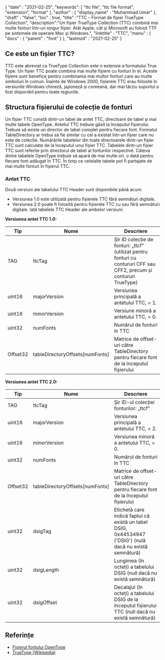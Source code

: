 {
  "date" : "2021-02-25",
  "keywords": [ "ttc file", "ttc file format", "extension", "format" ],
  "author" : {
    "display_name" : "Muhammad Umar"
},
  "draft" : "false",
  "toc" : true,
  "title" :"TTC – Format de fișier TrueType Collection",
  "description":"Un fișier TrueType Collection (TTC) combină mai multe fonturi într-un singur fișier. Atât Apple, cât și Microsoft au folosit TTF pe sistemele de operare Mac și Windows.",
  "linktitle" : "TTC",
  "menu" : {
    "docs" : {
      "parent" : "font"
}
},
  "lastmod" : "2021-02-25"
}

## Ce este un fișier TTC?
TTC este abreviat ca TrueType Collection este o extensie a formatului True Type. Un fișier TTC poate combina mai multe fișiere cu fonturi în el. Aceste fișiere sunt benefice pentru combinarea mai multor fonturi care au multe simboluri în comun. Înainte de Windows 2000, fișierele TTC erau folosite în versiunile Windows chineză, japoneză și coreeană, dar mai târziu suportul a fost disponibil pentru toate regiunile.


## Structura fișierului de colecție de fonturi
Un fișier TTC constă dintr-un tabel de antet TTC, directoare de tabel și mai multe tabele OpenType. Antetul TTC trebuie găsit la începutul fișierului. Trebuie să existe un director de tabel complet pentru fiecare font. Formatul TableDirectory ar trebui să fie similar cu cel a existat într-un fișier care nu este de colecție. Numărările tabelelor din toate directoarele dintr-un fișier TTC sunt calculate de la începutul unui fișier TTC.
Tabelele dintr-un fișier TTC sunt referite prin directorul de tabel al fonturilor respective. Câteva dintre tabelele OpenType trebuie să apară de mai multe ori, o dată pentru fiecare font adăugat în TTC. În timp ce celelalte tabele pot fi partajate de mai multe fonturi în fișierul TTC.

### Antet TTC
Două versiuni ale tabelului TTC Header sunt disponibile până acum:
- Versiunea 1.0 este utilizată pentru fișierele TTC fără semnături digitale.
- Versiunea 2.0 poate fi folosită pentru fișierele TTC cu sau fără semnături digitale.
Iată tabelele TTC Header ale ambelor versiuni:

**Versiunea antet TTC 1.0:**

|Tip|Nume|Descriere|
---|---|---|
|TAG|ttcTag|Șir ID colecție de fonturi: „ttcf” (utilizat pentru fonturi cu contururi CFF sau CFF2, precum și contururi TrueType)|
|uint16|majorVersion|Versiunea principală a antetului TTC, = 1.|
|uint16|minorVersion|Versiune minoră a antetului TTC, = 0.|
|uint32|numFonts|Numărul de fonturi în TTC|
|Offset32|tableDirectoryOffsets[numFonts]|Matrice de offset-uri către TableDirectory pentru fiecare font de la începutul fișierului|

**Versiunea antet TTC 2.0:**

|Tip|Nume|Descriere|
---|---|---|
|TAG|ttcTag |Șir ID-ul colecției fonturilor: „ttcf”|
|uint16| majorVersion |Versiunea principală a antetului TTC, = 2.|
|uint16| minorVersion |Versiunea minoră a antetului TTC, = 0.|
|uint32| numFonts |Numărul de fonturi în TTC|
|Offset32| tableDirectoryOffsets[numFonts] |Matrice de offset-uri către TableDirectory pentru fiecare font de la începutul fișierului|
|uint32| dsigTag |Etichetă care indică faptul că există un tabel DSIG, 0x44534947 ('DSIG') (nulă dacă nu există semnătură)|
|uint32| dsigLength |Lungimea (în octeți) a tabelului DSIG (null dacă nu există semnătură)|
|uint32| dsigOffset |Decalajul (în octeți) a tabelului DSIG de la începutul fișierului TTC (null dacă nu există semnătură)|

## Referințe
* [Fișierul fontului OpenType](https://learn.microsoft.com/en-us/typography/opentype/spec/otff)
* [TrueType (Wikipedia)](https://en.wikipedia.org/wiki/TrueType)


